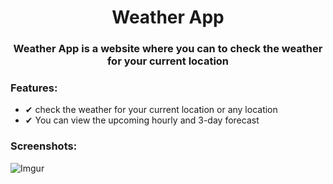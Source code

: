 <div align="center">
<h1>Weather App</h1>


### Weather App is a website where you can to check the weather for your current location

</div>
<h3>Features:</h3>
<ul>
    <li>✔ check the weather for your current location or any location</li>
    <li>✔ You can view the upcoming hourly and 3-day forecast</li>
 </ul>
    

<h3>Screenshots:</h3>

![Imgur](https://i.imgur.com/n52kPuq.png)
